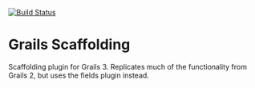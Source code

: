 [![Build Status](https://travis-ci.org/grails3-plugins/scaffolding.svg)](https://travis-ci.org/grails3-plugins/scaffolding)

Grails Scaffolding
===========

Scaffolding plugin for Grails 3. Replicates much of the functionality from Grails 2, but uses the fields plugin instead.

